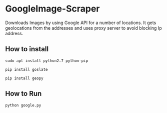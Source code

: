 # GoogleImage-Scraper

Downloads Images by using Google API for a number of locations. It gets geolocations from the addresses and uses proxy server to avoid blocking Ip address.

## How to install

`sudo apt install python2.7 python-pip`

`pip install goslate`

`pip install geopy`

## How to Run

`python google.py`
